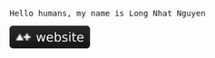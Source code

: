 <p>
  <samp>
    Hello humans, my name is Long Nhat Nguyen
  </samp>
</p>

<a href="https://imnhatnguyen.vercel.app"><img src="badge.svg" alt="Long Nhat Nguyen's website" /></a>
